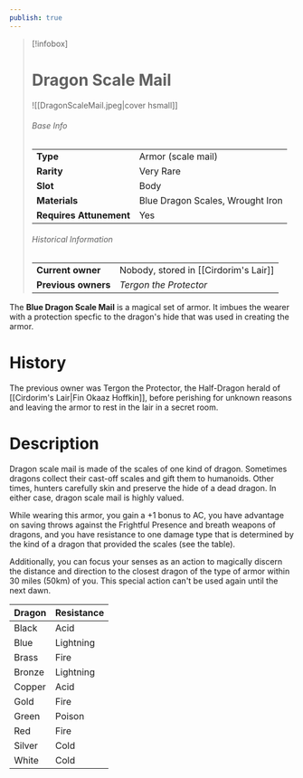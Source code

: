 ```yaml
---
publish: true
---
```


> [!infobox]  
> # Dragon Scale Mail
> ![[DragonScaleMail.jpeg|cover hsmall]]
> ###### Base Info
> | | |
> |---|---|
> | **Type** | Armor (scale mail) |
> | **Rarity** | Very Rare |
> | **Slot** | Body |
> | **Materials** | Blue Dragon Scales, Wrought Iron |
> | **Requires Attunement** | Yes |
> ###### Historical Information
> | | |
> |---|---|
> | **Current owner** | Nobody, stored in [[Cirdorim's Lair]] |
> | **Previous owners** | *Tergon the Protector* |

The **Blue Dragon Scale Mail** is a magical set of armor. It imbues the wearer with a protection specfic to the dragon's hide that was used in creating the armor.
# History
The previous owner was Tergon the Protector, the Half-Dragon herald of [[Cirdorim's Lair|Fin Okaaz Hoffkin]], before perishing for unknown reasons and leaving the armor to rest in the lair in a secret room.
# Description
Dragon scale mail is made of the scales of one kind of dragon. Sometimes dragons collect their cast-off scales and gift them to humanoids. Other times, hunters carefully skin and preserve the hide of a dead dragon. In either case, dragon scale mail is highly valued.

While wearing this armor, you gain a +1 bonus to AC, you have advantage on saving throws against the Frightful Presence and breath weapons of dragons, and you have resistance to one damage type that is determined by the kind of a dragon that provided the scales (see the table).

Additionally, you can focus your senses as an action to magically discern the distance and direction to the closest dragon of the type of armor within 30 miles (50km) of you. This special action can't be used again until the next dawn.

|Dragon|Resistance|
|---|---|
|Black|Acid|
|Blue|Lightning|
|Brass|Fire|
|Bronze|Lightning|
|Copper|Acid|
|Gold|Fire|
|Green|Poison|
|Red|Fire|
|Silver|Cold|
|White|Cold|
